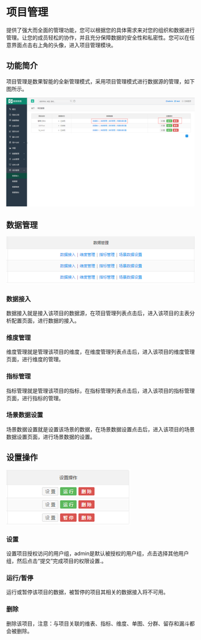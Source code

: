 # 项目管理

提供了强大而全面的管理功能，您可以根据您的具体需求来对您的组织和数据进行管理。让您的成员轻松的协作，并且充分保障数据的安全性和私密性。您可以在任意界面点击右上角的头像，进入项目管理模块。

## 功能简介

项目管理是数果智能的全新管理模式，采用项目管理模式进行数据源的管理，如下图所示。

![](/assets/gl/3.png)

## 数据管理

![](/assets/gl/4.png)

### **数据接入**

数据接入就是接入该项目的数据源，在项目管理列表点击后，进入该项目的主表分析配置页面，进行数据的接入。

### **维度管理**

维度管理就是管理该项目的维度，在维度管理列表点击后，进入该项目的维度管理页面，进行维度的管理。

### **指标管理**

指标管理就是管理该项目的指标，在指标管理列表点击后，进入该项目的指标管理页面，进行指标的管理。

### **场景数据设置**

场景数据设置就是设置该场景的数据，在场景数据设置点击后，进入该项目的场景数据设置页面，进行场景数据的设置。

## 设置操作

![](/assets/gl/5.png)

### **设置**

设置项目授权访问的用户组，admin是默认被授权的用户组，点击选择其他用户组，然后点击“提交”完成项目的权限设置.。

### **运行/暂停**

运行或暂停该项目的数据，被暂停的项目其相关的数据接入将不可用。

### **删除**

删除该项目，注意：与项目关联的维表、指标、维度、单图、分群、留存和漏斗都会被删除。

